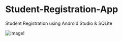 # Student-Registration-App
Student Registration using Android Studio & SQLite 


![image!](https://github.com/gamikapunsisi/Student-Registration-App/blob/main/12345.png)

